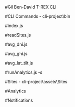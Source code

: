 #Gil Ben-David T-REX CLI

#CLI Commands - cli-project\bin

#index.js

#readSites.js

#avg_dni.js

#avg_ghi.js

#avg_lat_tilt.js

#runAnalytics.js -s <siteName>

#Sites - cli-project\assets\Sites

#Analytics

#Notifications
